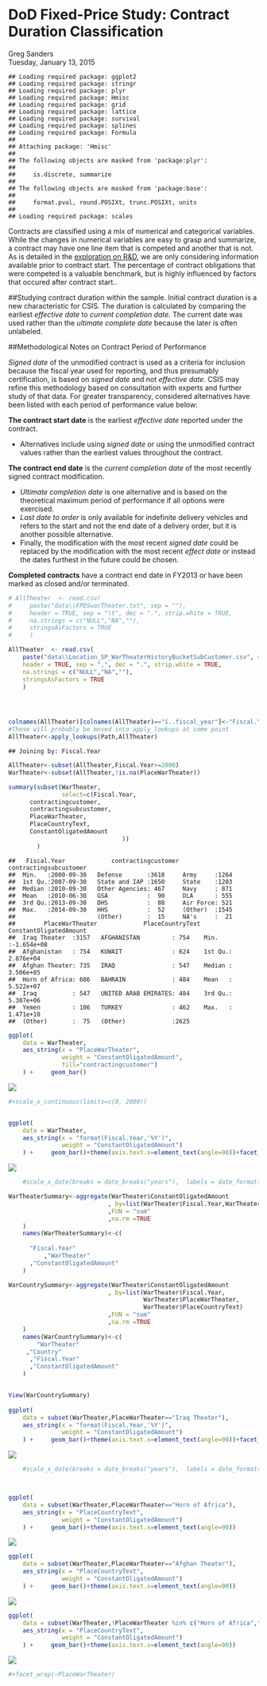 # DoD Fixed-Price Study: Contract Duration Classification
Greg Sanders  
Tuesday, January 13, 2015  


```
## Loading required package: ggplot2
## Loading required package: stringr
## Loading required package: plyr
## Loading required package: Hmisc
## Loading required package: grid
## Loading required package: lattice
## Loading required package: survival
## Loading required package: splines
## Loading required package: Formula
## 
## Attaching package: 'Hmisc'
## 
## The following objects are masked from 'package:plyr':
## 
##     is.discrete, summarize
## 
## The following objects are masked from 'package:base':
## 
##     format.pval, round.POSIXt, trunc.POSIXt, units
## 
## Loading required package: scales
```

Contracts are classified using a mix of numerical and categorical variables. While the changes in numerical variables are easy to grasp and summarize, a contract may have one line item that is competed and another that is not. As is detailed in the [exploration on R&D](RnD_1to5_exploration.md), we are only considering information available prior to contract start. The percentage of contract obligations that were competed is a valuable benchmark, but is highly influenced by factors that occured after contract start..

##Studying contract duration within the sample.
Initial contract duration is a new characteristic for CSIS.  The duration is calculated by comparing the earliest *effective date* to *current completion date.*  The current date was used rather than the *ultimate complete date* because the later is often unlabeled.  

##Methodological Notes on Contract Period of Performance

*Signed date* of the unmodified contract is used as a criteria for inclusion because the fiscal year used for reporting, and thus presumably certification, is based on *signed date* and not *effective date*.  CSIS may refine this methodology based on consultation with experts and further study of that data.  For greater transparency, considered alternatives have been listed with each period of performance value below: 

**The contract start date** is the earliest *effective date* reported under the contract.
* Alternatives include using *signed date* or using the unmodified contract values rather than the earliest values throughout the contract.

**The contract end date** is the *current completion date* of the most recently signed contract modification.
* *Ultimate completion date* is one alternative and is based on the theoretical maximum period of performance if all options were exercised.
* *Last date to order* is only available for indefinite delivery vehicles and refers to the start and not the end date of a delivery order, but it is another possible alternative.
* Finally, the modification with the most recent *signed date* could be replaced by the modification with the most recent *effect date* or instead the dates furthest in the future could be chosen.  

**Completed contracts** have a contract end date in FY2013 or have been marked as closed and/or terminated. 


```r
# AllTheater  <- read.csv(
#     paste("data\\FPDSwarTheater.txt", sep = ""),
#     header = TRUE, sep = "\t", dec = ".", strip.white = TRUE, 
#     na.strings = c("NULL","NA",""),
#     stringsAsFactors = TRUE
#     )

AllTheater  <- read.csv(
    paste("data\\Location_SP_WarTheaterHistoryBucketSubCustomer.csv", sep = ""),
    header = TRUE, sep = ",", dec = ".", strip.white = TRUE, 
    na.strings = c("NULL","NA",""),
    stringsAsFactors = TRUE
    )




colnames(AllTheater)[colnames(AllTheater)=="ï..fiscal_year"]<-"Fiscal.Year"
#These will probably be moved into apply_lookups at some point
AllTheater<-apply_lookups(Path,AllTheater)
```

```
## Joining by: Fiscal.Year
```

```r
AllTheater<-subset(AllTheater,Fiscal.Year>=2000)
WarTheater<-subset(AllTheater,!is.na(PlaceWarTheater))

summary(subset(WarTheater,
               select=c(Fiscal.Year,
      contractingcustomer,
      contractingsubcustomer,
      PlaceWarTheater,
      PlaceCountryText,
      ConstantOligatedAmount
                                ))
        )
```

```
##   Fiscal.Year             contractingcustomer contractingsubcustomer
##  Min.   :2000-09-30   Defense       :3618     Army     :1264        
##  1st Qu.:2007-09-30   State and IAP :1650     State    :1203        
##  Median :2010-09-30   Other Agencies: 467     Navy     : 871        
##  Mean   :2010-06-30   GSA           :  90     DLA      : 555        
##  3rd Qu.:2013-09-30   DHS           :  88     Air Force: 521        
##  Max.   :2014-09-30   HHS           :  52     (Other)  :1545        
##                       (Other)       :  15     NA's     :  21        
##        PlaceWarTheater             PlaceCountryText ConstantOligatedAmount
##  Iraq Theater  :3157   AFGHANISTAN         : 754    Min.   :-1.654e+08    
##  Afghanistan   : 754   KUWAIT              : 624    1st Qu.: 2.876e+04    
##  Afghan Theater: 735   IRAQ                : 547    Median : 3.506e+05    
##  Horn of Africa: 606   BAHRAIN             : 484    Mean   : 5.522e+07    
##  Iraq          : 547   UNITED ARAB EMIRATES: 484    3rd Qu.: 5.307e+06    
##  Yemen         : 106   TURKEY              : 462    Max.   : 1.471e+10    
##  (Other)       :  75   (Other)             :2625
```

```r
ggplot(
    data = WarTheater,
    aes_string(x = "PlaceWarTheater",
               weight = "ConstantOligatedAmount",
               fill="contractingcustomer")
    ) +     geom_bar()
```

![](WarTheater_files/figure-html/setup-1.png) 

```r
#+scale_x_continuous(limits=c(0, 2000))


ggplot(
    data = WarTheater,
    aes_string(x = "format(Fiscal.Year,'%Y')",
               weight = "ConstantOligatedAmount")
    ) +     geom_bar()+theme(axis.text.x=element_text(angle=90))+facet_grid(PlaceWarTheater ~., scales="free_y", space="free_y")
```

![](WarTheater_files/figure-html/setup-2.png) 

```r
    #scale_x_date(breaks = date_breaks("years"),  labels = date_format("%y"))

WarTheaterSummary<-aggregate(WarTheater$ConstantOligatedAmount
                            , by=list(WarTheater$Fiscal.Year,WarTheater$PlaceWarTheater)
                            ,FUN = "sum"
                            ,na.rm =TRUE
    )
    names(WarTheaterSummary)<-c(
      
      "Fiscal.Year"
          ,"WarTheater"
      ,"ConstantOligatedAmount"
    )

WarCountrySummary<-aggregate(WarTheater$ConstantOligatedAmount
                            , by=list(WarTheater$Fiscal.Year,
                                      WarTheater$PlaceWarTheater,
                                      WarTheater$PlaceCountryText)
                            ,FUN = "sum"
                            ,na.rm =TRUE
    )
    names(WarCountrySummary)<-c(
        "WarTheater"
     ,"Country"   
      ,"Fiscal.Year"
      ,"ConstantOligatedAmount"
    )


View(WarCountrySummary)
    
ggplot(
    data = subset(WarTheater,PlaceWarTheater=="Iraq Theater"),
    aes_string(x = "format(Fiscal.Year,'%Y')",
               weight = "ConstantOligatedAmount")
    ) +     geom_bar()+theme(axis.text.x=element_text(angle=90))+facet_grid(PlaceCountryText ~., scales="free_y", space="free_y")+theme(strip.text.y=element_text(angle=0))
```

![](WarTheater_files/figure-html/setup-3.png) 

```r
    #scale_x_date(breaks = date_breaks("years"),  labels = date_format("%y"))



ggplot(
    data = subset(WarTheater,PlaceWarTheater=="Horn of Africa"),
    aes_string(x = "PlaceCountryText",
               weight = "ConstantOligatedAmount")
    ) +     geom_bar()+theme(axis.text.x=element_text(angle=90))
```

![](WarTheater_files/figure-html/setup-4.png) 

```r
ggplot(
    data = subset(WarTheater,PlaceWarTheater=="Afghan Theater"),
    aes_string(x = "PlaceCountryText",
               weight = "ConstantOligatedAmount")
    ) +     geom_bar()+theme(axis.text.x=element_text(angle=90))
```

![](WarTheater_files/figure-html/setup-5.png) 

```r
ggplot(
    data = subset(WarTheater,!PlaceWarTheater %in% c("Horn of Africa","Iraq Theater","Afghan Theater","Iraq","Afghanistan")),
    aes_string(x = "PlaceCountryText",
               weight = "ConstantOligatedAmount")
    ) +     geom_bar()+theme(axis.text.x=element_text(angle=90))
```

![](WarTheater_files/figure-html/setup-6.png) 

```r
#+facet_wrap(~PlaceWarTheater)
```


